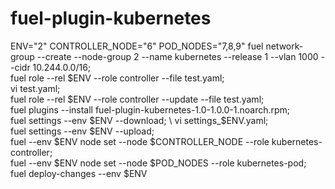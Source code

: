 fuel-plugin-kubernetes
============

ENV="2"
CONTROLLER_NODE="6"
POD_NODES="7,8,9"
fuel network-group --create --node-group 2 --name kubernetes --release 1 --vlan 1000 --cidr 10.244.0.0/16; \
fuel role --rel $ENV --role controller --file test.yaml; \
vi test.yaml; \
fuel role --rel $ENV --role controller --update --file test.yaml; \
fuel plugins --install fuel-plugin-kubernetes-1.0-1.0.0-1.noarch.rpm; \
fuel settings --env $ENV --download; \
vi settings_$ENV.yaml; \
fuel settings --env $ENV --upload; \
fuel --env $ENV node set --node $CONTROLLER_NODE --role kubernetes-controller; \
fuel --env $ENV node set --node $POD_NODES --role kubernetes-pod; \
fuel deploy-changes --env $ENV
